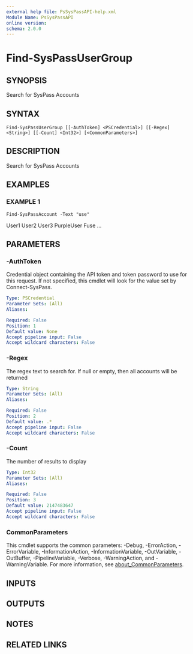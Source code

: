 ```yaml
---
external help file: PsSysPassAPI-help.xml
Module Name: PsSysPassAPI
online version:
schema: 2.0.0
---
```


# Find-SysPassUserGroup

## SYNOPSIS
Search for SysPass Accounts

## SYNTAX

```
Find-SysPassUserGroup [[-AuthToken] <PSCredential>] [[-Regex] <String>] [[-Count] <Int32>] [<CommonParameters>]
```

## DESCRIPTION
Search for SysPass Accounts

## EXAMPLES

### EXAMPLE 1
```
Find-SysPassAccount -Text "use"
```

User1
User2
User3
PurpleUser
Fuse
...

## PARAMETERS

### -AuthToken
Credential object containing the API token and token password to use for this request.
If not specified, this cmdlet will look for the value set by Connect-SysPass.

```yaml
Type: PSCredential
Parameter Sets: (All)
Aliases:

Required: False
Position: 1
Default value: None
Accept pipeline input: False
Accept wildcard characters: False
```

### -Regex
The regex text to search for.
If null or empty, then all accounts will be returned

```yaml
Type: String
Parameter Sets: (All)
Aliases:

Required: False
Position: 2
Default value: .*
Accept pipeline input: False
Accept wildcard characters: False
```

### -Count
The number of results to display

```yaml
Type: Int32
Parameter Sets: (All)
Aliases:

Required: False
Position: 3
Default value: 2147483647
Accept pipeline input: False
Accept wildcard characters: False
```

### CommonParameters
This cmdlet supports the common parameters: -Debug, -ErrorAction, -ErrorVariable, -InformationAction, -InformationVariable, -OutVariable, -OutBuffer, -PipelineVariable, -Verbose, -WarningAction, and -WarningVariable. For more information, see [about_CommonParameters](http://go.microsoft.com/fwlink/?LinkID=113216).

## INPUTS

## OUTPUTS

## NOTES

## RELATED LINKS
